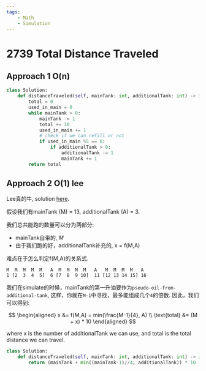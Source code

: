 ```yaml
---
tags:
    - Math
    - Simulation
---
```



# 2739 Total Distance Traveled

## Approach 1 O(n)

```python
class Solution:
    def distanceTraveled(self, mainTank: int, additionalTank: int) -> int:
        total = 0
        used_in_main = 0
        while mainTank > 0:
            mainTank -= 1
            total += 10
            used_in_main += 1
            # check if we can refill or not
            if used_in_main %5 == 0:
                if additionalTank > 0:
                    additionalTank -= 1
                    mainTank += 1            
        return total
```

## Approach 2 O(1) lee

Lee真的牛, solution [here](https://leetcode.com/problems/total-distance-traveled/solutions/3650469/java-c-python-math-o-1).

假设我们有mainTank (M) = 13, additionalTank (A) = 3.

我们总共能跑的数量可以分为两部分:

- mainTank自带的, $M$
- 由于我们跑的好，additionalTank补充的, x = f(M,A)

难点在于怎么判定f(M,A)的关系式.

```
M  M  M  M  M   A  M  M  M  M   A   M  M  M  M   A
1 [2  3  4  5]  6 [7  8  9 10]  11 [12 13 14 15] 16
```

我们在simulate的时候，mainTank的第一升油要作为`pseudo-oil-from-additional-tank`, 这样，你就在`M-1`中寻找，最多能组成几个`4`的倍数. 因此，我们可以得到:

$$
\begin{aligned}
x &= f(M,A) = min(\frac{M-1}{4}, A) \\
\text{total} &= (M + x) * 10
\end{aligned}
$$

where x is the number of additionalTank we can use, and total is the total distance we can travel.



```python
class Solution:
    def distanceTraveled(self, mainTank: int, additionalTank: int) -> int:
        return (mainTank + min((mainTank-1)//4, additionalTank)) * 10
```